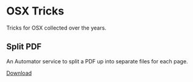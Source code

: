 # OSX Tricks

Tricks for OSX collected over the years.

## Split PDF

An Automator service to split a PDF up into separate files for each page.

[Download](https://raw.githubusercontent.com/karlhorky/osx-tricks/master/Split%20PDF.workflow)  

